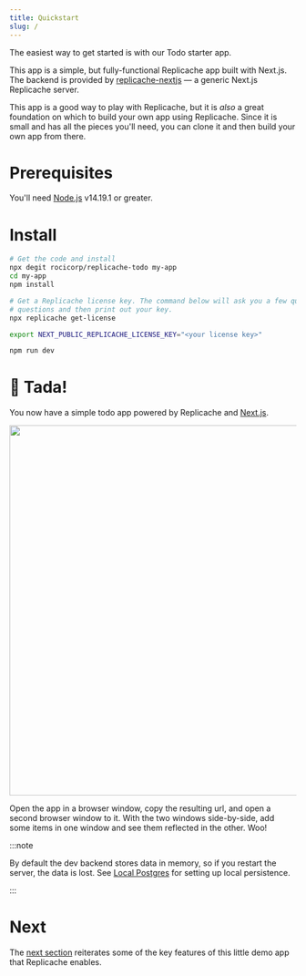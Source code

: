 ```yaml
---
title: Quickstart
slug: /
---
```


The easiest way to get started is with our Todo starter app.

This app is a simple, but fully-functional Replicache app built with Next.js. The backend is provided by [replicache-nextjs](https://github.com/rocicorp/replicache-nextjs) — a generic Next.js Replicache server.

This app is a good way to play with Replicache, but it is _also_ a great foundation on which to build your own app using Replicache. Since it is small and has all the pieces you'll need, you can clone it and then build your own app from there.

# Prerequisites

You'll need [Node.js](https://nodejs.dev/) v14.19.1 or greater.

# Install

```bash
# Get the code and install
npx degit rocicorp/replicache-todo my-app
cd my-app
npm install

# Get a Replicache license key. The command below will ask you a few quick
# questions and then print out your key.
npx replicache get-license

export NEXT_PUBLIC_REPLICACHE_LICENSE_KEY="<your license key>"

npm run dev
```

# 🎉 Tada!

You now have a simple todo app powered by Replicache and <a href="https://nextjs.org/">Next.js</a>.

<p class="text--center">
  <img src="/img/setup/todo.webp" width="650"/>
</p>

Open the app in a browser window, copy the resulting url, and open a second browser window to it. With the two windows side-by-side, add some items in one window and see them reflected in the other. Woo!

:::note

By default the dev backend stores data in memory, so if you restart the server, the data is lost. See [Local Postgres](/local-postgres) for setting up local persistence.

:::

# Next

The [next section](/app-features) reiterates some of the key features of this little demo app that Replicache enables.
